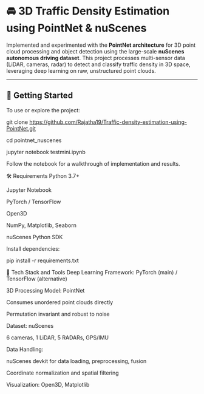 # 🚘 3D Traffic Density Estimation using PointNet & nuScenes

Implemented and experimented with the **PointNet architecture** for 3D point cloud processing and object detection using the large-scale **nuScenes autonomous driving dataset**. This project processes multi-sensor data (LiDAR, cameras, radar) to detect and classify traffic density in 3D space, leveraging deep learning on raw, unstructured point clouds.

---

## 🚀 Getting Started

To use or explore the project:


git clone https://github.com/Rajatha19/Traffic-density-estimation-using-PointNet.git

cd pointnet_nuscenes

jupyter notebook testmini.ipynb

Follow the notebook for a walkthrough of implementation and results.

🛠 Requirements
Python 3.7+

Jupyter Notebook

PyTorch / TensorFlow

Open3D

NumPy, Matplotlib, Seaborn

nuScenes Python SDK

Install dependencies:

pip install -r requirements.txt

🧠 Tech Stack and Tools
Deep Learning Framework: PyTorch (main) / TensorFlow (alternative)

3D Processing Model: PointNet

Consumes unordered point clouds directly

Permutation invariant and robust to noise

Dataset: nuScenes

6 cameras, 1 LiDAR, 5 RADARs, GPS/IMU

Data Handling:

nuScenes devkit for data loading, preprocessing, fusion

Coordinate normalization and spatial filtering

Visualization: Open3D, Matplotlib

